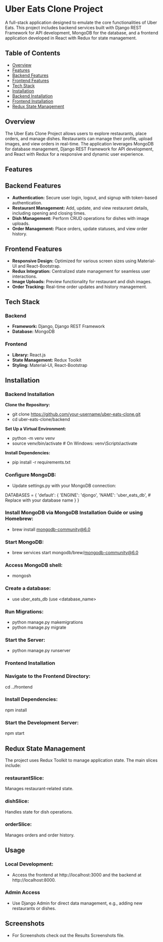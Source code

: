 # Uber Eats Clone Project
A full-stack application designed to emulate the core functionalities of Uber Eats. This project includes backend services built with Django REST Framework for API development, MongoDB for the database, and a frontend application developed in React with Redux for state management.

## Table of Contents
- [Overview](url)
- [Features](url)
- [Backend Features](url)
- [Frontend Features](url)
- [Tech Stack](url)
- [Installation](url)
- [Backend Installation](url)
- [Frontend Installation](url)
- [Redux State Management](url)

## Overview
The Uber Eats Clone Project allows users to explore restaurants, place orders, and manage dishes. Restaurants can manage their profile, upload images, and view orders in real-time. The application leverages MongoDB for database management, Django REST Framework for API development, and React with Redux for a responsive and dynamic user experience.

## Features
## Backend Features
- **Authentication:** Secure user login, logout, and signup with token-based authentication.
- **Restaurant Management:** Add, update, and view restaurant details, including opening and closing times.
- **Dish Management:** Perform CRUD operations for dishes with image uploads.
- **Order Management:** Place orders, update statuses, and view order history.
## Frontend Features
- **Responsive Design:** Optimized for various screen sizes using Material-UI and React-Bootstrap.
- **Redux Integration:** Centralized state management for seamless user interactions.
- **Image Uploads:** Preview functionality for restaurant and dish images.
- **Order Tracking:** Real-time order updates and history management.

## Tech Stack
### Backend
- **Framework:** Django, Django REST Framework
- **Database:** MongoDB
### Frontend
- **Library:** React.js
- **State Management:** Redux Toolkit
- **Styling:** Material-UI, React-Bootstrap

## Installation
### Backend Installation
**Clone the Repository:** 
- git clone https://github.com/your-username/uber-eats-clone.git
- cd uber-eats-clone/backend

**Set Up a Virtual Environment:**
- python -m venv venv
- source venv/bin/activate  # On Windows: venv\Scripts\activate

**Install Dependencies:**
- pip install -r requirements.txt

### Configure MongoDB:
- Update settings.py with your MongoDB connection:

DATABASES = {
    'default': {
        'ENGINE': 'djongo',
        'NAME': 'uber_eats_db',  # Replace with your database name
    }
}

### **Install MongoDB via MongoDB Installation Guide or using Homebrew:**
- brew install mongodb-community@6.0
### **Start MongoDB:**
- brew services start mongodb/brew/mongodb-community@6.0
### **Access MongoDB shell:**
- mongosh
### **Create a database:**
- use uber_eats_db (use <database_name>

### **Run Migrations:**
- python manage.py makemigrations
- python manage.py migrate
### **Start the Server:**
- python manage.py runserver

### Frontend Installation
### **Navigate to the Frontend Directory:** 
cd ../frontend
### **Install Dependencies:** 
npm install
### **Start the Development Server:** 
npm start

## Redux State Management
The project uses Redux Toolkit to manage application state. The main slices include:
### **restaurantSlice:** 
Manages restaurant-related state.
### **dishSlice:** 
Handles state for dish operations.
### **orderSlice:** 
Manages orders and order history.

## Usage
### Local Development: 
- Access the frontend at http://localhost:3000 and the backend at http://localhost:8000.
### Admin Access
- Use Django Admin for direct data management, e.g., adding new restaurants or dishes.

## Screenshots
- For Screenshots check out the Results Screenshots file.

